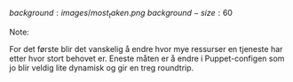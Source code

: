 $background:images/most_taken.png$
$background-size:60%$

Note:

For det første blir det vanskelig å endre hvor mye
ressurser en tjeneste har etter hvor stort behovet
er. Eneste måten er å endre i Puppet-configen som jo
blir veldig lite dynamisk og gir en treg roundtrip.

